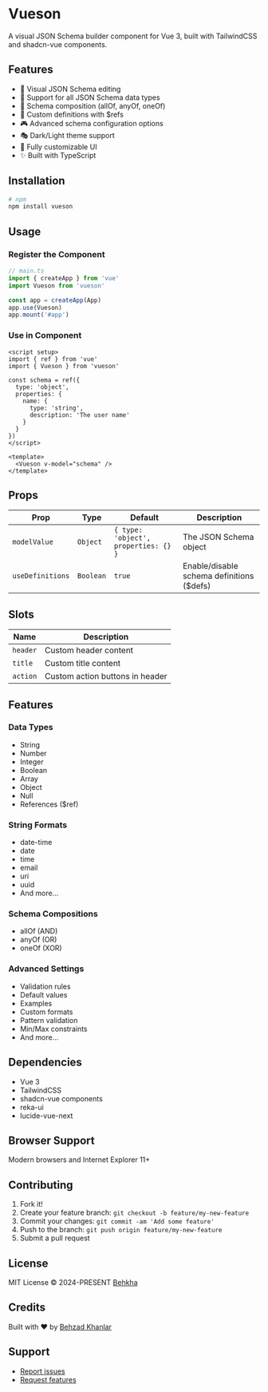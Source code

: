 # Vueson

A visual JSON Schema builder component for Vue 3, built with TailwindCSS and shadcn-vue components.

## Features

- 🎨 Visual JSON Schema editing
- 🎯 Support for all JSON Schema data types
- 🔄 Schema composition (allOf, anyOf, oneOf) 
- 📝 Custom definitions with $refs
- 🎮 Advanced schema configuration options
- 🎭 Dark/Light theme support
- 🔧 Fully customizable UI
- ✨ Built with TypeScript

## Installation

```bash
# npm
npm install vueson
```

## Usage

### Register the Component

```ts
// main.ts
import { createApp } from 'vue'
import Vueson from 'vueson'

const app = createApp(App)
app.use(Vueson)
app.mount('#app')
```

### Use in Component

```vue
<script setup>
import { ref } from 'vue'
import { Vueson } from 'vueson'

const schema = ref({
  type: 'object',
  properties: {
    name: {
      type: 'string',
      description: 'The user name'
    }
  }
})
</script>

<template>
  <Vueson v-model="schema" />
</template>
```

## Props

| Prop | Type | Default | Description |
|------|------|---------|-------------|
| `modelValue` | `Object` | `{ type: 'object', properties: {} }` | The JSON Schema object |
| `useDefinitions` | `Boolean` | `true` | Enable/disable schema definitions ($defs) |

## Slots

| Name | Description |
|------|-------------|
| `header` | Custom header content |
| `title` | Custom title content |
| `action` | Custom action buttons in header |

## Features

### Data Types
- String
- Number
- Integer
- Boolean
- Array
- Object
- Null
- References ($ref)

### String Formats
- date-time
- date
- time
- email
- uri
- uuid
- And more...

### Schema Compositions
- allOf (AND)
- anyOf (OR)
- oneOf (XOR)

### Advanced Settings
- Validation rules
- Default values
- Examples
- Custom formats
- Pattern validation
- Min/Max constraints
- And more...

## Dependencies

- Vue 3
- TailwindCSS
- shadcn-vue components
- reka-ui
- lucide-vue-next

## Browser Support

Modern browsers and Internet Explorer 11+

## Contributing

1. Fork it!
2. Create your feature branch: `git checkout -b feature/my-new-feature`
3. Commit your changes: `git commit -am 'Add some feature'`
4. Push to the branch: `git push origin feature/my-new-feature`
5. Submit a pull request

## License

MIT License © 2024-PRESENT [Behkha](https://github.com/behkha)

## Credits

Built with ❤️ by [Behzad Khanlar](https://github.com/behkha)

## Support

- [Report issues](https://github.com/behkha/vueson/issues)
- [Request features](https://github.com/behkha/vueson/issues)
